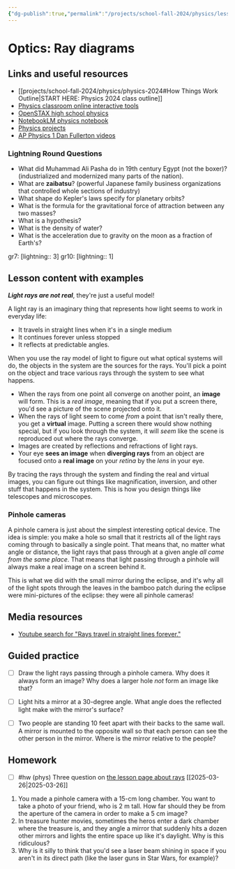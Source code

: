 ```yaml
---
{"dg-publish":true,"permalink":"/projects/school-fall-2024/physics/lessons/optics-1-ray-diagrams/"}
---
```



#  Optics: Ray diagrams 

## Links and useful resources 

- [[projects/school-fall-2024/physics/physics-2024#How Things Work Outline\|START HERE: Physics 2024 class outline]]
- [Physics classroom online interactive tools](https://www.physicsclassroom.com/Lesson-Plans/Algebra-Based-Physics)
- [OpenSTAX high school physics](https://openstax.org/books/physics/pages/1-introduction)
- [NotebookLM physics notebook](https://notebooklm.google.com/notebook/94fe29f5-cebb-4621-9e03-d20110b7a978)
- [Physics projects](https://www.sciencebuddies.org/science-fair-projects/science-projects/physics/high-school)
- [AP Physics 1 Dan Fullerton videos](https://www.youtube.com/playlist?list=PLd2HWlWc-MsysWuL9ksneEM8cl5bk3bHH)



### Lightning Round Questions

- What did Muhammad Ali Pasha do in 19th century Egypt (not the boxer)? (industrialized and modernized many parts of the nation). 
- What are **zaibatsu**? (powerful Japanese family business organizations that controlled whole sections of industry) 
- What shape do Kepler's laws specify for planetary orbits? 
- What is the formula for the gravitational force of attraction between any two masses? 
- What is a hypothesis? 
- What is the density of water? 
- What is the acceleration due to gravity on the moon as a fraction of Earth's?  

gr7: [lightning:: 3]
gr10: [lightning:: 1]

## Lesson content with examples

***Light rays are not real***, they're just a useful model! 

A light ray is an imaginary thing that represents how light seems to work in everyday life:
- It travels in straight lines when it's in a single medium
- It continues forever unless stopped
- It reflects at predictable angles.

When you use the ray model of light to figure out what optical systems will do, the objects in the system are the sources for the rays. You'll pick a point on the object and trace various rays through the system to see what happens.

- When the rays from one point all converge on another point, an **image** will form. This is a *real image*, meaning that if you put a screen there, you'd see a picture of the scene projected onto it.
- When the rays of light seem to come *from* a point that isn't really there, you get a **virtual** image. Putting a screen there would show nothing special, but if you look through the system, it will *seem* like the scene is reproduced out where the rays converge.
- Images are created by reflections and refractions of light rays.
- Your eye **sees an image** when **diverging rays** from an object are focused onto a **real image** on your *retina* by the *lens* in your eye.

By tracing the rays through the system and finding the real and virtual images, you can figure out things like magnification, inversion, and other stuff that happens in the system. This is how you design things like telescopes and microscopes.

### Pinhole cameras

A pinhole camera is just about the simplest interesting optical device. The idea is simple: you make a hole so small that it restricts all of the light rays coming through to basically a single point. That means that, no matter what angle or distance, the light rays that pass through at a given angle *all came from the same place*. That means that light passing through a pinhole will always make a real image on a screen behind it.

This is what we did with the small mirror during the eclipse, and it's why all of the light spots through the leaves in the bamboo patch during the eclipse were mini-pictures of the eclipse: they were all pinhole cameras!

## Media resources

- [Youtube search for "Rays travel in straight lines forever."](https://www.youtube.com/results?search_query=Rays%20travel%20in%20straight%20lines%20forever.) 

## Guided practice


- [ ] Draw the light rays passing through a pinhole camera. Why does it always form an image? Why does a larger hole *not* form an image like that?
- [ ] Light hits a mirror at a 30-degree angle. What angle does the reflected light make with the mirror's surface?
- [ ] Two people are standing 10 feet apart with their backs to the same wall. A mirror is mounted to the opposite wall so that each person can see the other person in the mirror. Where is the mirror relative to the people?


## Homework

- [ ] #hw (phys) Three question on [the lesson page about rays](https://school.ginosterous.com/projects/school-fall-2024/physics/lessons/optics-1-ray-diagrams) [[2025-03-26\|2025-03-26]]

1. You made a pinhole camera with a 15-cm long chamber. You want to take a photo of your friend, who is 2 m tall. How far should they be from the aperture of the camera in order to make a 5 cm image?
2. In treasure hunter movies, sometimes the heros enter a dark chamber where the treasure is, and they angle a mirror that suddenly hits a dozen other mirrors and lights the entire space up like it's daylight. Why is this ridiculous?
3. Why is it silly to think that you'd see a laser beam shining in space if you aren't in its direct path (like the laser guns in Star Wars, for example)?


